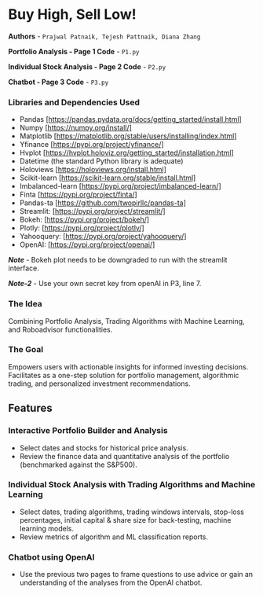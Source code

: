 # Buy High, Sell Low!

**Authors** - `Prajwal Patnaik, Tejesh Pattnaik, Diana Zhang`

**Portfolio Analysis - Page 1 Code** - `P1.py`

**Individual Stock Analysis - Page 2 Code** - `P2.py`

**Chatbot - Page 3 Code** - `P3.py`

### Libraries and Dependencies Used

- Pandas [https://pandas.pydata.org/docs/getting_started/install.html]
- Numpy [https://numpy.org/install/]
- Matplotlib [https://matplotlib.org/stable/users/installing/index.html]
- Yfinance [https://pypi.org/project/yfinance/]
- Hvplot [https://hvplot.holoviz.org/getting_started/installation.html]
- Datetime (the standard Python library is adequate)
- Holoviews [https://holoviews.org/install.html]
- Scikit-learn [https://scikit-learn.org/stable/install.html]
- Imbalanced-learn [https://pypi.org/project/imbalanced-learn/]
- Finta [https://pypi.org/project/finta/]
- Pandas-ta [https://github.com/twopirllc/pandas-ta]
- Streamlit: [https://pypi.org/project/streamlit/]
- Bokeh: [https://pypi.org/project/bokeh/]
- Plotly: [https://pypi.org/project/plotly/]
- Yahooquery: [https://pypi.org/project/yahooquery/]
- OpenAI: [https://pypi.org/project/openai/]

***Note*** - Bokeh plot needs to be downgraded to run with the streamlit interface.

***Note-2*** - Use your own secret key from openAI in P3, line 7. 


### The Idea
Combining Portfolio Analysis, Trading Algorithms with Machine Learning, and Roboadvisor functionalities.

### The Goal
Empowers users with actionable insights for informed investing decisions. Facilitates as a one-step solution for portfolio management, algorithmic trading, and personalized investment recommendations.

## Features

### Interactive Portfolio Builder and Analysis
- Select dates and stocks for historical price analysis.
- Review the finance data and quantitative analysis of the portfolio (benchmarked against the S&P500).

### Individual Stock Analysis with Trading Algorithms and Machine Learning
- Select dates, trading algorithms, trading windows intervals, stop-loss percentages, initial capital & share size for back-testing, machine learning models.
- Review metrics of algorithm and ML classification reports.

### Chatbot using OpenAI
- Use the previous two pages to frame questions to use advice or gain an understanding of the analyses from the OpenAI chatbot.